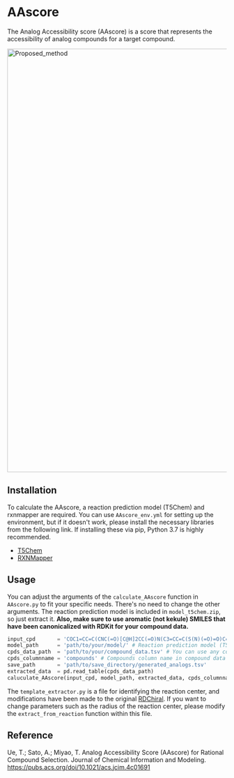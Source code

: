 # AAscore
The Analog Accessibility score (AAscore) is a score that represents the accessibility of analog compounds for a target compound.

<img width="971" alt="Proposed_method" src="https://github.com/U-T100/AAscore/assets/48980320/28d75952-99a3-4fe8-8d71-3496baa2f35f">

## Installation
To calculate the AAscore, a reaction prediction model (T5Chem) and rxnmapper are required. You can use `AAscore_env.yml` for setting up the environment, but if it doesn't work, please install the necessary libraries from the following link. If installing these via pip, Python 3.7 is highly recommended.
- [T5Chem](https://github.com/HelloJocelynLu/t5chem)
- [RXNMapper](https://github.com/rxn4chemistry/rxnmapper)

## Usage
You can adjust the arguments of the `calculate_AAscore` function in `AAscore.py` to fit your specific needs. There's no need to change the other arguments. The reaction prediction model is included in `model_t5chem.zip`, so just extract it. **Also, make sure to use aromatic (not kekule) SMILES that have been canonicalized with RDKit for your compound data.**
~~~python
input_cpd       = 'COC1=CC=C(CNC(=O)[C@H]2CC(=O)N(C3=CC=C(S(N)(=O)=O)C=C3)[C@@H]2C2=CC=C(Cl)C=C2)C=C1' # Target compound for calculating AAscore
model_path      = 'path/to/your/model/' # Reaction prediction model (T5Chem) path
cpds_data_path  = 'path/to/your/compound_data.tsv' # You can use any compound data for searching candidate reactants
cpds_columnname = 'compounds' # Compounds column name in compound data
save_path       = 'path/to/save_directory/generated_analogs.tsv'
extracted_data  = pd.read_table(cpds_data_path)
caluculate_AAscore(input_cpd, model_path, extracted_data, cpds_columnname, used_reactants_num=7, save_analogs=True, save_path=save_path)
~~~
The `template_extractor.py` is a file for identifying the reaction center, and modifications have been made to the original [RDChiral](https://github.com/connorcoley/rdchiral). If you want to change parameters such as the radius of the reaction center, please modify the `extract_from_reaction` function within this file.

## Reference
Ue, T.; Sato, A.; Miyao, T. Analog Accessibility Score (AAscore) for Rational Compound Selection. Journal of Chemical Information and Modeling. https://pubs.acs.org/doi/10.1021/acs.jcim.4c01691
